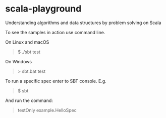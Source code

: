 # scala-playground
Understanding algorithms and data structures by problem solving on Scala

To see the samples in action use command line.

On Linux and macOS
> $ ./sbt test

On Windows
> \> sbt.bat test

To run a specific spec enter to SBT console. E.g.
> $ sbt

And run the command:
> testOnly example.HelloSpec
